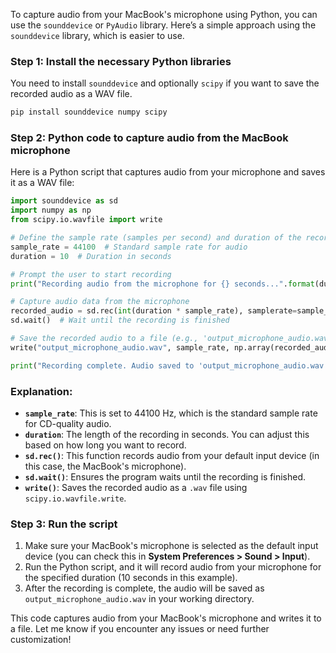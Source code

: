 To capture audio from your MacBook's microphone using Python, you can use the `sounddevice` or `PyAudio` library. Here’s a simple approach using the `sounddevice` library, which is easier to use.

### Step 1: Install the necessary Python libraries
You need to install `sounddevice` and optionally `scipy` if you want to save the recorded audio as a WAV file.

```bash
pip install sounddevice numpy scipy
```

### Step 2: Python code to capture audio from the MacBook microphone
Here is a Python script that captures audio from your microphone and saves it as a WAV file:

```python
import sounddevice as sd
import numpy as np
from scipy.io.wavfile import write

# Define the sample rate (samples per second) and duration of the recording
sample_rate = 44100  # Standard sample rate for audio
duration = 10  # Duration in seconds

# Prompt the user to start recording
print("Recording audio from the microphone for {} seconds...".format(duration))

# Capture audio data from the microphone
recorded_audio = sd.rec(int(duration * sample_rate), samplerate=sample_rate, channels=1, dtype='float64')
sd.wait()  # Wait until the recording is finished

# Save the recorded audio to a file (e.g., 'output_microphone_audio.wav')
write("output_microphone_audio.wav", sample_rate, np.array(recorded_audio))

print("Recording complete. Audio saved to 'output_microphone_audio.wav'.")
```

### Explanation:
- **`sample_rate`**: This is set to 44100 Hz, which is the standard sample rate for CD-quality audio.
- **`duration`**: The length of the recording in seconds. You can adjust this based on how long you want to record.
- **`sd.rec()`**: This function records audio from your default input device (in this case, the MacBook's microphone).
- **`sd.wait()`**: Ensures the program waits until the recording is finished.
- **`write()`**: Saves the recorded audio as a `.wav` file using `scipy.io.wavfile.write`.

### Step 3: Run the script
1. Make sure your MacBook's microphone is selected as the default input device (you can check this in **System Preferences > Sound > Input**).
2. Run the Python script, and it will record audio from your microphone for the specified duration (10 seconds in this example).
3. After the recording is complete, the audio will be saved as `output_microphone_audio.wav` in your working directory.

This code captures audio from your MacBook's microphone and writes it to a file. Let me know if you encounter any issues or need further customization!